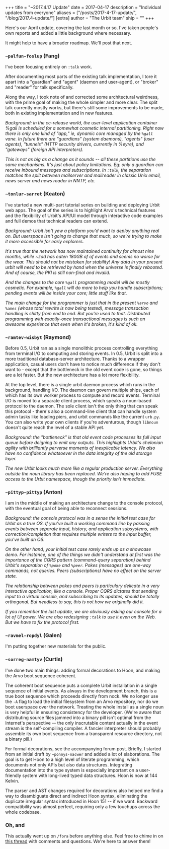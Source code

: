 +++
title = "~2017.4.17 Update"
date = 2017-04-17
description = "Individual updates from everyone"
aliases = ["/posts/2017-4-17-update/", "/blog/2017.4-update/"]
[extra]
author = "The Urbit team"
ship = ""
+++

Here's our April update, covering the last month or so.  I've taken people's own
reports and added a little background where necessary.

It might help to have a broader roadmap.  We'll post that next.

### `~palfun-foslup` (Fang)

I've been focusing entirely on `:talk` work.

After documenting most parts of the existing talk implementation, I tore it apart
into a "guardian" and "agent" (daemon and user-agent), or "broker" and "reader" for
talk specifically.

Along the way, I took note of and corrected some architectural weirdness, with the
prime goal of making the whole simpler and more clear. The split talk currently
mostly works, but there's still some improvements to be made, both in existing
implementation and in new features.

_Background: in the cc-release world, the user-level application container %gall
is scheduled for a somewhat cosmetic internal partitioning.  Right now there is
only one kind of "app," ie, dynamic core managed by the `%gall` vane.  In future
there are "guardians" (system daemons), "agents" (user agents), "tunnels" (HTTP
security drivers, currently in %eyre), and "gateways" (foreign API interpreters)._

_This is not as big as a change as it sounds -- all these partitions use the same
mechanisms.  It's just about policy limitations.  Eg: only a guardian can receive
inbound messages and subscriptions.  In `:talk`, the separation matches the split
between mailserver and mailreader in classic Unix email, news server and news
reader in NNTP, etc._

### `~tonlur-sarret` (Keaton)

I've started a new multi-part tutorial series on building and deploying Urbit web
apps. The goal of the series is to highlight Arvo's technical features and the
flexibility of Urbit's API/UI model through interactive code examples and full
demos that technical readers can extend.

_Background: Urbit isn't yew a platform you'd want to deploy anything real on.
But userspace isn't going to change that much, so we're trying to make it more
accessible for early explorers._

_It's true that the network has now maintained continuity for almost nine months,
while ~zod has eaten 180GB of of events and seems no worse for the wear.  This
should not be mistaken for stability!  Any data in your present urbit will need to
be retrieved by hand when the universe is finally rebooted.  And of course, the
PKI is still non-final and invalid._

_And the changes to the core `%gall` programming model will be mostly cosmetic.
For example, `%gall` will do more to help you handle subscriptions; pending events
will be inside your core; little stuff like that._

_The main change for the programmer is just that in the present `%arvo` and
`%ames` (whose total rewrite is now being tested), message transaction handling is
shitty from end to end.  But you're used to that.  Distributed programming with
exactly-once transactional messages is such an awesome experience that even when
it's broken, it's kind of ok._

### `~ramtev-wisbyt` (Raymond)

Before 0.5, Urbit ran as a single monolithic process controlling everything from
terminal I/O to computing and storing events. In 0.5, Urbit is split into a more
traditional database-server architecture.  Thanks to a wrapper application, casual
users don't have to notice much difference if they don't want to - except that the
bottleneck in the old event code is gone, so things are a lot faster. But the new
architecture has a lot more flexibility.

At the top level, there is a single urbit daemon process which runs in the
background, handling I/O. The daemon can govern multiple ships, each of which has
its own worker process to compute and record events. Terminal I/O is moved to a
separate client process, which speaks a noun-based protocol to the daemon.  The
sole client isn't the only thing that can speak this protocol - there's also a
command-line client that can handle system admin tasks like loading piers, and
urbit commands like the current `urb.py`. You can also write your own clients if
you're adventurous, though `libnoun` doesn't quite reach the level of a stable API
yet.

_Background: the "bottleneck" is that old event code processes its full input
queue before deigning to emit any outputs.  This highlights Urbit's chelonian
agility with brilliantly perverse moments of inexplicable latency.  We also have
no confidence whatsoever in the data integrity of the old storage layer._

_The new Urbit looks much more like a regular production server.  Everything
outside the noun library has been replaced.  We're also hoping to add FUSE access
to the Urbit namespace, though the priority isn't immediate._

### `~pittyp-pittyp` (Anton)

I am in the middle of making an architecture change to the console protocol, with
the eventual goal of being able to reconnect sessions.

_Background: the console protocol was in a sense the initial test case for Urbit
as a true OS.  If you've built a working command line by passing events between
separate input, history, and application subsystems, with correction/completion
that requires multiple writers to the input buffer, you've built an OS._

_On the other hand, your initial test case rarely ends up as a showcase demo.  For
instance, one of the things we didn't understand at first was the importance of
the CQRS pattern (command-query separation) behind Urbit's separation of `%poke`
and `%peer`.  Pokes (messages) are one-way commands, not queries.  Peers
(subscriptions) have no effect on the server state._

_The relationship between pokes and peers is particulary delicate in a very
interactive application, like a console.  Proper CQRS dictates that sending input
to a virtual console, and subscribing to its updates, should be totally
orthogonal.  But needless to say, this is not how we originally did it._

_If you remember the last update, we are obviously asking our console for a lot of
UI power.  We are also redesigning `:talk` to use it even on the Web.  But we have
to fix the protocol first._

### `~ravmel-ropdyl` (Galen)

I'm putting together new materials for the public.

### `~sorreg-namtyv` (Curtis)

I've done two main things: adding formal decorations to Hoon, and making the Arvo
boot sequence coherent.

The coherent boot sequence puts a complete Urbit installation in a single sequence
of initial events.  As always in the development branch, this is a true boot
sequence which proceeds directly from nock.  We no longer use the `-A` flag to
load the initial filesystem from an Arvo repository, nor do we boot userspace over
the network.  Treating the whole install as a single noun is very helpful in
ensuring consistency for the developer.  (We're aware that distributing source
files jammed into a binary pill isn't optimal from the Internet's perspective --
the only inscrutable content actually in the event stream is the self-compiling
compiler.  A fancier interpreter should probably assemble its own boot sequence
from a transparent resource directory, not a binary pill.)

For formal decorations, see the accompanying forum post.  Briefly, I started from
an initial draft by `~ponnys-nacwer` and added a lot of elaborations.  The goal is
to get Hoon to a high level of literate programming, which documents not only APIs
but also data structures.  Integrating documentation into the type system is
especially important on a user-friendly system with long-lived typed data
structures.  Hoon is now at 144 Kelvin.

The parser and AST changes required for decorations also helped me find a way to
disambiguate direct and indirect Hoon syntax, eliminating the duplicate irregular
syntax introduced in Hoon 151 -- if we want.  Backward compatibility was almost
perfect, requiring only a few touchups across the whole codebase.

### Oh, and

This actually went up on `/fora` before anything else.  Feel free to chime in on
[this thread](http://urbit.org/fora/posts/~2017.3.1..22.06.50..bf2a~/) with
comments and questions.  We're here to answer them!
